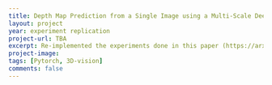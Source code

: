```yaml
---
title: Depth Map Prediction from a Single Image using a Multi-Scale Deep Network
layout: project 
year: experiment replication
project-url: TBA
excerpt: Re-implemented the experiments done in this paper (https://arxiv.org/pdf/1406.2283). The authors used 2 CNN based neural nets to predict the depth map of the given input (single) image.
project-image: 
tags: [Pytorch, 3D-vision]
comments: false
---
```

